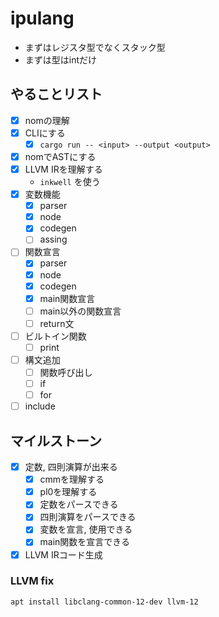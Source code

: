 # ipulang
- まずはレジスタ型でなくスタック型  
- まずは型はintだけ

## やることリスト
- [x] nomの理解
- [x] CLIにする
    - [x] `cargo run -- <input> --output <output>`
- [x] nomでASTにする
- [x] LLVM IRを理解する
    - `inkwell` を使う
- [x] 変数機能
    - [x] parser
    - [x] node
    - [x] codegen
    - [ ] assing
- [ ] 関数宣言
    - [x] parser
    - [x] node
    - [x] codegen
    - [x] main関数宣言
    - [ ] main以外の関数宣言
    - [ ] return文
- [ ] ビルトイン関数
    - [ ] print
- [ ] 構文追加
    - [ ] 関数呼び出し
    - [ ] if
    - [ ] for
- [ ] include

## マイルストーン
- [x] 定数, 四則演算が出来る
    - [x] cmmを理解する
    - [x] pl0を理解する
    - [x] 定数をパースできる
    - [x] 四則演算をパースできる
    - [x] 変数を宣言, 使用できる
    - [x] main関数を宣言できる
- [x] LLVM IRコード生成

### LLVM fix
```shell
apt install libclang-common-12-dev llvm-12
```